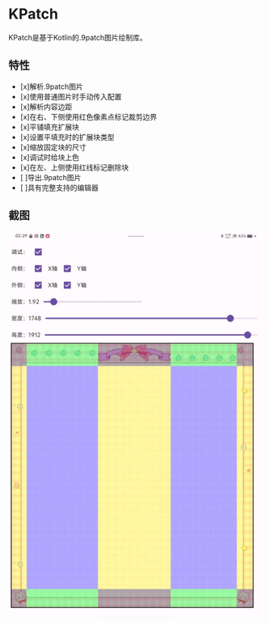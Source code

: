 # KPatch

KPatch是基于Kotlin的.9patch图片绘制库。

## 特性

- [x]解析.9patch图片
- [x]使用普通图片时手动传入配置
- [x]解析内容边距
- [x]在右、下侧使用红色像素点标记裁剪边界
- [x]平铺填充扩展块
- [x]设置平填充时的扩展块类型
- [x]缩放固定块的尺寸
- [x]调试时给块上色
- [x]在左、上侧使用红线标记删除块
- [ ]导出.9patch图片
- [ ]具有完整支持的编辑器

## 截图

![](https://github.com/limao996/KPatch/blob/main/assets/1.jpg)